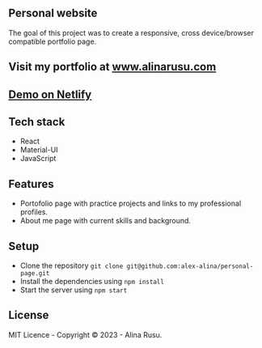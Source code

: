 ## Personal website

The goal of this project was to create a responsive, cross device/browser compatible portfolio page.

## Visit my portfolio at [www.alinarusu.com ](https://www.alinarusu.com)
## [Demo on Netlify](https://alina-rusu.netlify.com/)

## Tech stack

* React
* Material-UI
* JavaScript

## Features

* Portofolio page with practice projects and links to my professional profiles.
* About me page with current skills and background. 

## Setup

* Clone the repository `git clone git@github.com:alex-alina/personal-page.git`
* Install the dependencies using `npm install`
* Start the server using `npm start`

## License

MIT Licence - Copyright &copy; 2023 - Alina Rusu.
